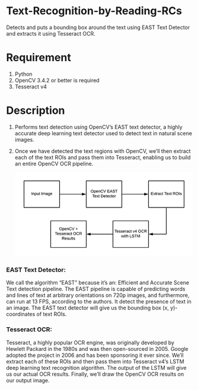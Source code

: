 # Text-Recognition-by-Reading-RCs
Detects and puts a bounding box around the text using EAST Text Detector and extracts it using Tesseract OCR.

# Requirement
1. Python 
2. OpenCV 3.4.2 or better is required
3. Tesseract v4

# Description
1. Performs text detection using OpenCV’s EAST text detector, a highly accurate deep learning text detector used to detect text in natural scene images.
2. Once we have detected the text regions with OpenCV, we’ll then extract each of the text ROIs and pass them into Tesseract, enabling us to build an entire OpenCV OCR pipeline.


      ![OpenCV OCR pipeline](https://github.com/goyalmayank522/Text-Recognition-by-Reading-RCs/blob/master/img.png)


### EAST Text Detector:
We call the algorithm “EAST” because it’s an: Efficient and Accurate Scene Text detection pipeline. The EAST pipeline is capable of predicting words and lines of text at arbitrary orientations on 720p images, and furthermore, can run at 13 FPS, according to the authors.
It detect the presence of text in an image. The EAST text detector will give us the bounding box (x, y)-coordinates of text ROIs.

### Tesseract OCR:
Tesseract, a highly popular OCR engine, was originally developed by Hewlett Packard in the 1980s and was then open-sourced in 2005. Google adopted the project in 2006 and has been sponsoring it ever since.
We’ll extract each of these ROIs and then pass them into Tesseract v4’s LSTM deep learning text recognition algorithm. The output of the LSTM will give us our actual OCR results. Finally, we’ll draw the OpenCV OCR results on our output image.
